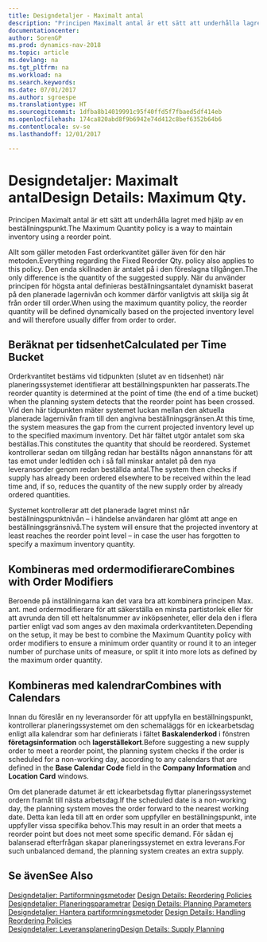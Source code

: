 ```yaml
---
title: Designdetaljer - Maximalt antal
description: "Principen Maximalt antal är ett sätt att underhålla lagret med hjälp av en beställningspunkt."
documentationcenter: 
author: SorenGP
ms.prod: dynamics-nav-2018
ms.topic: article
ms.devlang: na
ms.tgt_pltfrm: na
ms.workload: na
ms.search.keywords: 
ms.date: 07/01/2017
ms.author: sgroespe
ms.translationtype: HT
ms.sourcegitcommit: 1dfba8b14019991c95f40ffd5f7fbaed5df414eb
ms.openlocfilehash: 174ca820abd8f9b6942e74d412c8bef6352b64b6
ms.contentlocale: sv-se
ms.lasthandoff: 12/01/2017

---
```

# <a name="design-details-maximum-qty"></a><span data-ttu-id="64e1d-103">Designdetaljer: Maximalt antal</span><span class="sxs-lookup"><span data-stu-id="64e1d-103">Design Details: Maximum Qty.</span></span>
<span data-ttu-id="64e1d-104">Principen Maximalt antal är ett sätt att underhålla lagret med hjälp av en beställningspunkt.</span><span class="sxs-lookup"><span data-stu-id="64e1d-104">The Maximum Quantity policy is a way to maintain inventory using a reorder point.</span></span>  
  
 <span data-ttu-id="64e1d-105">Allt som gäller metoden Fast orderkvantitet gäller även för den här metoden.</span><span class="sxs-lookup"><span data-stu-id="64e1d-105">Everything regarding the Fixed Reorder Qty. policy also applies to this policy.</span></span> <span data-ttu-id="64e1d-106">Den enda skillnaden är antalet på i den föreslagna tillgången.</span><span class="sxs-lookup"><span data-stu-id="64e1d-106">The only difference is the quantity of the suggested supply.</span></span> <span data-ttu-id="64e1d-107">När du använder principen för högsta antal definieras beställningsantalet dynamiskt baserat på den planerade lagernivån och kommer därför vanligtvis att skilja sig åt från order till order.</span><span class="sxs-lookup"><span data-stu-id="64e1d-107">When using the maximum quantity policy, the reorder quantity will be defined dynamically based on the projected inventory level and will therefore usually differ from order to order.</span></span>  
  
## <a name="calculated-per-time-bucket"></a><span data-ttu-id="64e1d-108">Beräknat per tidsenhet</span><span class="sxs-lookup"><span data-stu-id="64e1d-108">Calculated per Time Bucket</span></span>  
 <span data-ttu-id="64e1d-109">Orderkvantitet bestäms vid tidpunkten (slutet av en tidsenhet) när planeringssystemet identifierar att beställningspunkten har passerats.</span><span class="sxs-lookup"><span data-stu-id="64e1d-109">The reorder quantity is determined at the point of time (the end of a time bucket) when the planning system detects that the reorder point has been crossed.</span></span> <span data-ttu-id="64e1d-110">Vid den här tidpunkten mäter systemet luckan mellan den aktuella planerade lagernivån fram till den angivna beställningsgränsen.</span><span class="sxs-lookup"><span data-stu-id="64e1d-110">At this time, the system measures the gap from the current projected inventory level up to the specified maximum inventory.</span></span> <span data-ttu-id="64e1d-111">Det här fältet utgör antalet som ska beställas.</span><span class="sxs-lookup"><span data-stu-id="64e1d-111">This constitutes the quantity that should be reordered.</span></span> <span data-ttu-id="64e1d-112">Systemet kontrollerar sedan om tillgång redan har beställts någon annanstans för att tas emot under ledtiden och i så fall minskar antalet på den nya leveransorder genom redan beställda antal.</span><span class="sxs-lookup"><span data-stu-id="64e1d-112">The system then checks if supply has already been ordered elsewhere to be received within the lead time and, if so, reduces the quantity of the new supply order by already ordered quantities.</span></span>  
  
 <span data-ttu-id="64e1d-113">Systemet kontrollerar att det planerade lagret minst når beställningspunktnivån – i händelse användaren har glömt att ange en beställningsgränsnivå.</span><span class="sxs-lookup"><span data-stu-id="64e1d-113">The system will ensure that the projected inventory at least reaches the reorder point level – in case the user has forgotten to specify a maximum inventory quantity.</span></span>  
  
## <a name="combines-with-order-modifiers"></a><span data-ttu-id="64e1d-114">Kombineras med ordermodifierare</span><span class="sxs-lookup"><span data-stu-id="64e1d-114">Combines with Order Modifiers</span></span>  
 <span data-ttu-id="64e1d-115">Beroende på inställningarna kan det vara bra att kombinera principen Max. ant. med ordermodifierare för att säkerställa en minsta partistorlek eller för att avrunda den till ett heltalsnummer av inköpsenheter, eller dela den i flera partier enligt vad som anges av den maximala orderkvantiteten.</span><span class="sxs-lookup"><span data-stu-id="64e1d-115">Depending on the setup, it may be best to combine the Maximum Quantity policy with order modifiers to ensure a minimum order quantity or round it to an integer number of purchase units of measure, or split it into more lots as defined by the maximum order quantity.</span></span>  
  
## <a name="combines-with-calendars"></a><span data-ttu-id="64e1d-116">Kombineras med kalendrar</span><span class="sxs-lookup"><span data-stu-id="64e1d-116">Combines with Calendars</span></span>  
 <span data-ttu-id="64e1d-117">Innan du föreslår en ny leveransorder för att uppfylla en beställningspunkt, kontrollerar planeringssystemet om den schemaläggs för en ickearbetsdag enligt alla kalendrar som har definierats i fältet **Baskalenderkod** i fönstren **företagsinformation** och **lagerställekort**.</span><span class="sxs-lookup"><span data-stu-id="64e1d-117">Before suggesting a new supply order to meet a reorder point, the planning system checks if the order is scheduled for a non-working day, according to any calendars that are  defined in the **Base Calendar Code** field in the **Company Information** and **Location Card** windows.</span></span>  
  
 <span data-ttu-id="64e1d-118">Om det planerade datumet är ett ickearbetsdag flyttar planeringssystemet ordern framåt till nästa arbetsdag.</span><span class="sxs-lookup"><span data-stu-id="64e1d-118">If the scheduled date is a non-working day, the planning system moves the order forward to the nearest working date.</span></span> <span data-ttu-id="64e1d-119">Detta kan leda till att en order som uppfyller en beställningspunkt, inte uppfyller vissa specifika behov.</span><span class="sxs-lookup"><span data-stu-id="64e1d-119">This may result in an order that meets a reorder point but does not meet some specific demand.</span></span> <span data-ttu-id="64e1d-120">För sådan ej balanserad efterfrågan skapar planeringssystemet en extra leverans.</span><span class="sxs-lookup"><span data-stu-id="64e1d-120">For such unbalanced demand, the planning system creates an extra supply.</span></span>  
  
## <a name="see-also"></a><span data-ttu-id="64e1d-121">Se även</span><span class="sxs-lookup"><span data-stu-id="64e1d-121">See Also</span></span>  
 <span data-ttu-id="64e1d-122">[Designdetaljer: Partiformningsmetoder](design-details-reordering-policies.md) </span><span class="sxs-lookup"><span data-stu-id="64e1d-122">[Design Details: Reordering Policies](design-details-reordering-policies.md) </span></span>  
 <span data-ttu-id="64e1d-123">[Designdetaljer: Planeringsparametrar](design-details-planning-parameters.md) </span><span class="sxs-lookup"><span data-stu-id="64e1d-123">[Design Details: Planning Parameters](design-details-planning-parameters.md) </span></span>  
 <span data-ttu-id="64e1d-124">[Designdetaljer: Hantera partiformningsmetoder](design-details-handling-reordering-policies.md) </span><span class="sxs-lookup"><span data-stu-id="64e1d-124">[Design Details: Handling Reordering Policies](design-details-handling-reordering-policies.md) </span></span>  
 [<span data-ttu-id="64e1d-125">Designdetaljer: Leveransplanering</span><span class="sxs-lookup"><span data-stu-id="64e1d-125">Design Details: Supply Planning</span></span>](design-details-supply-planning.md)

